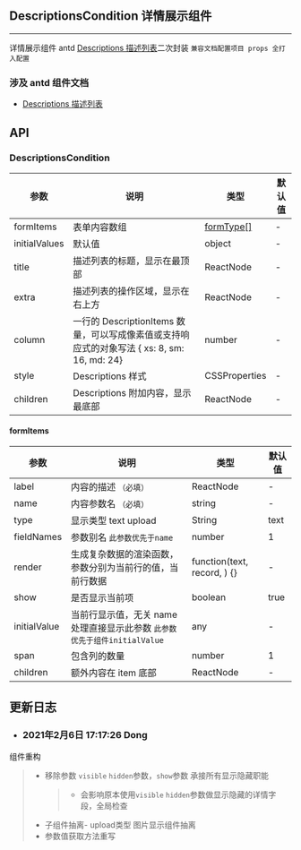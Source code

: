 ## DescriptionsCondition 详情展示组件

---

详情展示组件 antd [Descriptions 描述列表](https://ant.design/components/descriptions-cn/)二次封装 `兼容文档配置项目 props 全打入配置`

### 涉及 antd 组件文档

- [Descriptions 描述列表](https://ant.design/components/descriptions-cn/)

## API

### DescriptionsCondition

| 参数 | 说明 | 类型 | 默认值 |
| --- | --- | --- | --- |
| formItems | 表单内容数组 | <a href="#formType">formType[]</a> | - |
| initialValues | 默认值 | object | - |
| title | 描述列表的标题，显示在最顶部 | ReactNode | - |
| extra | 描述列表的操作区域，显示在右上方 | ReactNode | - |
| column | 一行的 DescriptionItems 数量，可以写成像素值或支持响应式的对象写法 { xs: 8, sm: 16, md: 24} | number | - |
| style | Descriptions 样式 | CSSProperties | - |
| children | Descriptions 附加内容，显示最底部 | ReactNode | - |

<span id="formType"><h4>formItems</h4></span>

| 参数 | 说明 | 类型 | 默认值 |
| --- | --- | --- | --- |
| label | 内容的描述 `（必填）` | ReactNode | - |
| name | 内容参数名 `（必填）` | string | - |
| type | 显示类型 text upload | String | text |
| fieldNames | 参数别名 `此参数优先于name` | number | 1 |
| render | 生成复杂数据的渲染函数，参数分别为当前行的值，当前行数据 | function(text, record, ) {} | - |
| show | 是否显示当前项 | boolean | true |
| initialValue | 当前行显示值，无关 name 处理直接显示此参数 `此参数优先于组件initialValue` | any | - |
| span | 包含列的数量 | number | 1 |
| children | 额外内容在 item 底部 | ReactNode | - |

## 更新日志

- ### 2021年2月6日 17:17:26 Dong

组件重构

> - 移除参数 `visible` `hidden`参数，`show`参数 承接所有显示隐藏职能
>   > - 会影响原本使用`visible` `hidden`参数做显示隐藏的详情字段，全局检查
> - 子组件抽离- upload类型 图片显示组件抽离
> - 参数值获取方法重写
